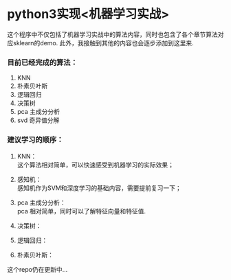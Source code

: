 # python3实现<机器学习实战>
这个程序中不仅包括了机器学习实战中的算法内容，同时也包含了各个章节算法对应sklearn的demo.
此外，我接触到其他的内容也会逐步添加到这里来.

### 目前已经完成的算法：
1. KNN  
2. 朴素贝叶斯  
3. 逻辑回归  
4. 决策树
5. pca 主成分分析  
6. svd 奇异值分解 

### 建议学习的顺序：
1. KNN：  
 这个算法相对简单，可以快速感受到机器学习的实际效果；
 
2. 感知机：  
感知机作为SVM和深度学习的基础内容，需要提前复习一下；

3. pca 主成分分析：  
pca 相对简单，同时可以了解特征向量和特征值.

3. 决策树：

4. 逻辑回归：

5. 朴素贝叶斯：

这个repo仍在更新中...

